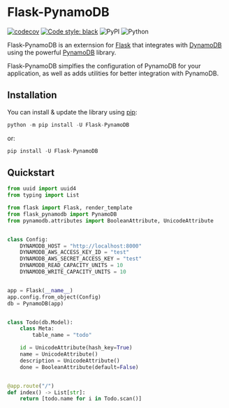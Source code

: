 # Flask-PynamoDB

[![codecov](https://codecov.io/gh/bl4ckst0ne/flask-pynamodb/branch/main/graph/badge.svg)](https://codecov.io/gh/bl4ckst0ne/flask-pynamodb)
[![Code style: black](https://img.shields.io/badge/code%20style-black-000000.svg)](https://github.com/psf/black)
![PyPI](https://img.shields.io/pypi/v/Flask-PynamoDB)
![Python](https://img.shields.io/pypi/pyversions/Flask-PynamoDB.svg)


Flask-PynamoDB is an externsion for [Flask](https://flask.palletsprojects.com/en/1.1.x/) that integrates with [DynamoDB](https://aws.amazon.com/dynamodb/) using the powerful [PynamoDB](https://pynamodb.readthedocs.io/en/latest/) library.

Flask-PynamoDB simplfies the configuration of PynamoDB for your application, as well as adds utilities for better integration with PynamoDB.

## Installation

You can install & update the library using [pip](https://pip.pypa.io/en/stable/):

```python
python -m pip install -U Flask-PynamoDB
```

or:

```python
pip install -U Flask-PynamoDB
```

## Quickstart

```python
from uuid import uuid4
from typing import List

from flask import Flask, render_template
from flask_pynamodb import PynamoDB
from pynamodb.attributes import BooleanAttribute, UnicodeAttribute


class Config:
    DYNAMODB_HOST = "http://localhost:8000"
    DYNAMODB_AWS_ACCESS_KEY_ID = "test"
    DYNAMODB_AWS_SECRET_ACCESS_KEY = "test"
    DYNAMODB_READ_CAPACITY_UNITS = 10
    DYNAMODB_WRITE_CAPACITY_UNITS = 10


app = Flask(__name__)
app.config.from_object(Config)
db = PynamoDB(app)


class Todo(db.Model):
    class Meta:
        table_name = "todo"

    id = UnicodeAttribute(hash_key=True)
    name = UnicodeAttribute()
    description = UnicodeAttribute()
    done = BooleanAttribute(default=False)


@app.route("/")
def index() -> List[str]:
    return [todo.name for i in Todo.scan()]

```